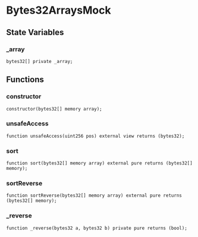 # Bytes32ArraysMock

## State Variables
### _array

```solidity
bytes32[] private _array;
```


## Functions
### constructor


```solidity
constructor(bytes32[] memory array);
```

### unsafeAccess


```solidity
function unsafeAccess(uint256 pos) external view returns (bytes32);
```

### sort


```solidity
function sort(bytes32[] memory array) external pure returns (bytes32[] memory);
```

### sortReverse


```solidity
function sortReverse(bytes32[] memory array) external pure returns (bytes32[] memory);
```

### _reverse


```solidity
function _reverse(bytes32 a, bytes32 b) private pure returns (bool);
```

